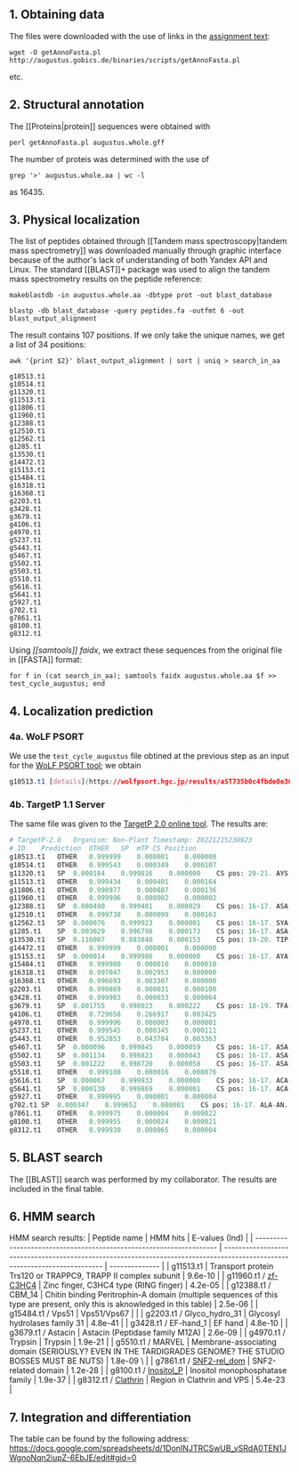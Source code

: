 ## 1. Obtaining data
The files were downloaded with the use of links in the [assignment text](https://docs.google.com/document/d/135503Q9jSzbNBHl_fQZXK21l3O4ZUDMV8OuOPLCr-6U/edit):
```shell
wget -O getAnnoFasta.pl http://augustus.gobics.de/binaries/scripts/getAnnoFasta.pl
```
etc. 

## 2. Structural annotation
The [[Proteins|protein]] sequences were obtained with 
```shell
perl getAnnoFasta.pl augustus.whole.gff
```
The number of proteis was determined with the use of 
```shell
grep '>' augustus.whole.aa | wc -l
```
as 16435.

## 3. Physical localization
The list of peptides obtained through [[Tandem mass spectroscopy|tandem mass spectrometry]] was downloaded manually through graphic interface because of the author's lack of understanding of both Yandex API and Linux. 
The standard [[BLAST]]+ package was used to align the tandem mass spectrometry results on the  peptide reference:
```shell
makeblastdb -in augustus.whole.aa -dbtype prot -out blast_database
```

```shell
blastp -db blast_database -query peptides.fa -outfmt 6 -out blast_output_alignment
```

The result contains 107 positions. If we only take the unique names, we get a list of 34 positions:
```shell
awk '{print $2}' blast_output_alignment | sort | uniq > search_in_aa
```

```shell
g10513.t1
g10514.t1
g11320.t1
g11513.t1
g11806.t1
g11960.t1
g12388.t1
g12510.t1
g12562.t1
g1285.t1
g13530.t1
g14472.t1
g15153.t1
g15484.t1
g16318.t1
g16368.t1
g2203.t1
g3428.t1
g3679.t1
g4106.t1
g4970.t1
g5237.t1
g5443.t1
g5467.t1
g5502.t1
g5503.t1
g5510.t1
g5616.t1
g5641.t1
g5927.t1
g702.t1
g7861.t1
g8100.t1
g8312.t1
```

Using _[[samtools]] faidx_, we extract these sequences from the original file in [[FASTA]] format:
```shell
for f in (cat search_in_aa); samtools faidx augustus.whole.aa $f >> test_cycle_augustus; end
```

## 4. Localization prediction

### 4a. WoLF PSORT
We use the `test_cycle_augustus` file obtined at the previous step as an input for the [WoLF PSORT tool](https://wolfpsort.hgc.jp/); we obtain
```css
g10513.t1 [details](https://wolfpsort.hgc.jp/results/aST735b0c4fbde0e36c16a564333ebef272.detailed1.html#g10513.t1) nucl: 20, cyto_nucl: 14.5, cyto: 7, extr: 3, E.R.: 1, golg: 1 g10514.t1 [details](https://wolfpsort.hgc.jp/results/aST735b0c4fbde0e36c16a564333ebef272.detailed2.html#g10514.t1) nucl: 19, cyto_nucl: 15, cyto: 9, extr: 3, mito: 1 g11320.t1 [details](https://wolfpsort.hgc.jp/results/aST735b0c4fbde0e36c16a564333ebef272.detailed3.html#g11320.t1) plas: 24.5, extr_plas: 16, extr: 6.5, lyso: 1 g11513.t1 [details](https://wolfpsort.hgc.jp/results/aST735b0c4fbde0e36c16a564333ebef272.detailed4.html#g11513.t1) cyto: 17, cyto_nucl: 12.8333, cyto_mito: 9.83333, nucl: 7.5, E.R.: 3, mito: 1.5, plas: 1, pero: 1, golg: 1 g11806.t1 [details](https://wolfpsort.hgc.jp/results/aST735b0c4fbde0e36c16a564333ebef272.detailed5.html#g11806.t1) nucl: 18, cyto_nucl: 11.8333, mito: 5, extr: 4, cyto: 3.5, cyto_pero: 2.66667, cysk_plas: 1 g11960.t1 [details](https://wolfpsort.hgc.jp/results/aST735b0c4fbde0e36c16a564333ebef272.detailed6.html#g11960.t1) nucl: 32 g12388.t1 [details](https://wolfpsort.hgc.jp/results/aST735b0c4fbde0e36c16a564333ebef272.detailed7.html#g12388.t1) extr: 25, plas: 4, mito: 2, lyso: 1 g12510.t1 [details](https://wolfpsort.hgc.jp/results/aST735b0c4fbde0e36c16a564333ebef272.detailed8.html#g12510.t1) plas: 29, cyto: 3 g12562.t1 [details](https://wolfpsort.hgc.jp/results/aST735b0c4fbde0e36c16a564333ebef272.detailed9.html#g12562.t1) extr: 30, lyso: 2 g1285.t1 [details](https://wolfpsort.hgc.jp/results/aST735b0c4fbde0e36c16a564333ebef272.detailed10.html#g1285.t1) extr: 25, plas: 5, mito: 1, lyso: 1 g13530.t1 [details](https://wolfpsort.hgc.jp/results/aST735b0c4fbde0e36c16a564333ebef272.detailed11.html#g13530.t1) extr: 13, nucl: 6.5, lyso: 5, cyto_nucl: 4.5, plas: 3, E.R.: 3, cyto: 1.5 g14472.t1 [details](https://wolfpsort.hgc.jp/results/aST735b0c4fbde0e36c16a564333ebef272.detailed12.html#g14472.t1) nucl: 28, plas: 2, cyto: 1, cysk: 1 g15153.t1 [details](https://wolfpsort.hgc.jp/results/aST735b0c4fbde0e36c16a564333ebef272.detailed13.html#g15153.t1) extr: 32 g15484.t1 [details](https://wolfpsort.hgc.jp/results/aST735b0c4fbde0e36c16a564333ebef272.detailed14.html#g15484.t1) nucl: 17.5, cyto_nucl: 15.3333, cyto: 12, cyto_mito: 6.83333, plas: 1, golg: 1 g16318.t1 [details](https://wolfpsort.hgc.jp/results/aST735b0c4fbde0e36c16a564333ebef272.detailed15.html#g16318.t1) nucl: 20.5, cyto_nucl: 13, extr: 5, cyto: 4.5, E.R.: 1, golg: 1 g16368.t1 [details](https://wolfpsort.hgc.jp/results/aST735b0c4fbde0e36c16a564333ebef272.detailed16.html#g16368.t1) nucl: 20.5, cyto_nucl: 13, extr: 5, cyto: 4.5, E.R.: 1, golg: 1 g2203.t1 [details](https://wolfpsort.hgc.jp/results/aST735b0c4fbde0e36c16a564333ebef272.detailed17.html#g2203.t1) plas: 29, nucl: 2, golg: 1 g3428.t1 [details](https://wolfpsort.hgc.jp/results/aST735b0c4fbde0e36c16a564333ebef272.detailed18.html#g3428.t1) mito: 18, cyto: 11, extr: 2, nucl: 1 g3679.t1 [details](https://wolfpsort.hgc.jp/results/aST735b0c4fbde0e36c16a564333ebef272.detailed19.html#g3679.t1) extr: 26, mito: 2, lyso: 2, plas: 1, E.R.: 1 g4106.t1 [details](https://wolfpsort.hgc.jp/results/aST735b0c4fbde0e36c16a564333ebef272.detailed20.html#g4106.t1) E.R.: 14.5, E.R._golg: 9.5, extr: 7, golg: 3.5, lyso: 3, pero: 2, plas: 1, mito: 1 g4970.t1 [details](https://wolfpsort.hgc.jp/results/aST735b0c4fbde0e36c16a564333ebef272.detailed21.html#g4970.t1) plas: 32 g5237.t1 [details](https://wolfpsort.hgc.jp/results/aST735b0c4fbde0e36c16a564333ebef272.detailed22.html#g5237.t1) plas: 24, mito: 8 g5443.t1 [details](https://wolfpsort.hgc.jp/results/aST735b0c4fbde0e36c16a564333ebef272.detailed23.html#g5443.t1) extr: 28, nucl: 3, cyto: 1 g5467.t1 [details](https://wolfpsort.hgc.jp/results/aST735b0c4fbde0e36c16a564333ebef272.detailed24.html#g5467.t1) extr: 27, plas: 4, mito: 1 g5502.t1 [details](https://wolfpsort.hgc.jp/results/aST735b0c4fbde0e36c16a564333ebef272.detailed25.html#g5502.t1) extr: 31, lyso: 1 g5503.t1 [details](https://wolfpsort.hgc.jp/results/aST735b0c4fbde0e36c16a564333ebef272.detailed26.html#g5503.t1) extr: 29, plas: 1, mito: 1, lyso: 1 g5510.t1 [details](https://wolfpsort.hgc.jp/results/aST735b0c4fbde0e36c16a564333ebef272.detailed27.html#g5510.t1) plas: 23, mito: 7, E.R.: 1, golg: 1 g5616.t1 [details](https://wolfpsort.hgc.jp/results/aST735b0c4fbde0e36c16a564333ebef272.detailed28.html#g5616.t1) extr: 31, mito: 1 g5641.t1 [details](https://wolfpsort.hgc.jp/results/aST735b0c4fbde0e36c16a564333ebef272.detailed29.html#g5641.t1) extr: 31, lyso: 1 g5927.t1 [details](https://wolfpsort.hgc.jp/results/aST735b0c4fbde0e36c16a564333ebef272.detailed30.html#g5927.t1) nucl: 30.5, cyto_nucl: 16.5, cyto: 1.5 g702.t1 [details](https://wolfpsort.hgc.jp/results/aST735b0c4fbde0e36c16a564333ebef272.detailed31.html#g702.t1) extr: 29, plas: 2, lyso: 1 g7861.t1 [details](https://wolfpsort.hgc.jp/results/aST735b0c4fbde0e36c16a564333ebef272.detailed32.html#g7861.t1) nucl: 16, cyto_nucl: 14, cyto: 8, plas: 5, pero: 1, cysk: 1, golg: 1 g8100.t1 [details](https://wolfpsort.hgc.jp/results/aST735b0c4fbde0e36c16a564333ebef272.detailed33.html#g8100.t1) nucl: 16.5, cyto_nucl: 12.5, cyto: 7.5, plas: 5, extr: 2, E.R.: 1 g8312.t1 [details](https://wolfpsort.hgc.jp/results/aST735b0c4fbde0e36c16a564333ebef272.detailed34.html#g8312.t1) nucl: 15.5, cyto_nucl: 15.5, cyto: 12.5, mito: 2, plas: 1, golg: 1
```

### 4b. TargetP 1.1 Server
The same file was given to the [TargetP 2.0 online tool](https://services.healthtech.dtu.dk/service.php?TargetP-2.0). The results are:
```python
# TargetP-2.0	Organism: Non-Plant	Timestamp: 20221215230923
# ID	Prediction	OTHER	SP	mTP	CS Position
g10513.t1	OTHER	0.999999	0.000001	0.000000	
g10514.t1	OTHER	0.999543	0.000349	0.000107	
g11320.t1	SP	0.000184	0.999816	0.000000	CS pos: 20-21. AYS-AG. Pr: 0.7236
g11513.t1	OTHER	0.999434	0.000401	0.000164	
g11806.t1	OTHER	0.998977	0.000887	0.000136	
g11960.t1	OTHER	0.999996	0.000002	0.000002	
g12388.t1	SP	0.000490	0.999481	0.000029	CS pos: 16-17. ASA-SS. Pr: 0.6485
g12510.t1	OTHER	0.999738	0.000099	0.000163	
g12562.t1	SP	0.000076	0.999923	0.000001	CS pos: 16-17. SYA-AN. Pr: 0.7910
g1285.t1	SP	0.003029	0.996798	0.000173	CS pos: 16-17. ASA-TS. Pr: 0.7127
g13530.t1	SP	0.116007	0.883840	0.000153	CS pos: 19-20. TIP-FT. Pr: 0.3552
g14472.t1	OTHER	0.999999	0.000001	0.000000	
g15153.t1	SP	0.000014	0.999986	0.000000	CS pos: 16-17. AYA-AN. Pr: 0.8378
g15484.t1	OTHER	0.999980	0.000010	0.000010	
g16318.t1	OTHER	0.997047	0.002953	0.000000	
g16368.t1	OTHER	0.996693	0.003307	0.000000	
g2203.t1	OTHER	0.999869	0.000031	0.000100	
g3428.t1	OTHER	0.999903	0.000033	0.000064	
g3679.t1	SP	0.001755	0.998023	0.000222	CS pos: 18-19. TFA-AR. Pr: 0.5523
g4106.t1	OTHER	0.729658	0.266917	0.003425	
g4970.t1	OTHER	0.999996	0.000003	0.000001	
g5237.t1	OTHER	0.999545	0.000345	0.000111	
g5443.t1	OTHER	0.952853	0.043784	0.003363	
g5467.t1	SP	0.000096	0.999845	0.000059	CS pos: 16-17. ASA-GS. Pr: 0.6543
g5502.t1	SP	0.001134	0.998823	0.000043	CS pos: 16-17. ASA-GS. Pr: 0.6833
g5503.t1	SP	0.001222	0.998720	0.000058	CS pos: 16-17. ASA-GS. Pr: 0.6833
g5510.t1	OTHER	0.999108	0.000016	0.000876	
g5616.t1	SP	0.000067	0.999933	0.000000	CS pos: 16-17. ACA-AN. Pr: 0.5270
g5641.t1	SP	0.000130	0.999869	0.000001	CS pos: 16-17. ACA-AS. Pr: 0.4873
g5927.t1	OTHER	0.999995	0.000001	0.000004	
g702.t1	SP	0.000347	0.999652	0.000001	CS pos: 16-17. ALA-AN. Pr: 0.8153
g7861.t1	OTHER	0.999975	0.000004	0.000022	
g8100.t1	OTHER	0.999955	0.000024	0.000021	
g8312.t1	OTHER	0.999930	0.000065	0.000004	
```

## 5. BLAST search
The [[BLAST]] search was performed by my collaborator. The results are included in the final table.

## 6. HMM search
HMM search results:
| Peptide name                                                        | HMM hits                                                                                                                   | E-values (Ind) |
| ------------------------------------------------------------------- | -------------------------------------------------------------------------------------------------------------------------- | -------------- |
| g11513.t1                                                           | Transport protein Trs120 or TRAPPC9, TRAPP II complex subunit                                                              | 9.6e-10        |
| g11960.t1 / [zf-C3HC4](http://pfam.xfam.org/family/zf-C3HC4)        | Zinc finger, C3HC4 type (RING finger)                                                                                      | 4.2e-05        |
| g12388.t1 / CBM_14                                                  | Chitin binding Peritrophin-A domain  (multiple sequences of this type are present, only this is aknowledged in this table) | 2.5e-06        |
| g15484.t1 / Vps51                                                   | Vps51/Vps67                                                                                                                |                |
| g2203.t1 / Glyco_hydro_31                                           | Glycosyl hydrolases family 31                                                                                              | 4.8e-41        |
| g3428.t1 / EF-hand_1                                                | EF hand                                                                                                                    | 4.8e-10        |
| g3679.t1 / Astacin                                                  | Astacin (Peptidase family M12A)                                                                                            | 2.6e-09        |
| g4970.t1 / Trypsin                                                  | Trypsin                                                                                                                    | 1.9e-21        |
| g5510.t1 / MARVEL                                                   | Membrane-associating domain (SERIOUSLY? EVEN IN THE TARDIGRADES GENOME? THE STUDIO BOSSES MUST BE NUTS)                    | 1.8e-09 \      |
| g7861.t1 / [SNF2-rel_dom](http://pfam.xfam.org/family/SNF2-rel_dom) | SNF2-related domain                                                                                                        | 1.2e-28        |
| g8100.t1 / [Inositol_P](http://pfam.xfam.org/family/Inositol_P)     | Inositol monophosphatase family                                                                                            | 1.9e-37        |
| g8312.t1 / [Clathrin](http://pfam.xfam.org/family/Clathrin)         | Region in Clathrin and VPS                                                                                                 | 5.4e-23        |

## 7. Integration and differentiation
The table can be found by the following address: https://docs.google.com/spreadsheets/d/1DonINJTRCSwUB_vSRdA0TEN1JWgnoNqn2iupZ-6EbJE/edit#gid=0
